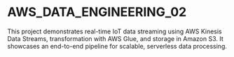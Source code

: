 # AWS_DATA_ENGINEERING_02
This project demonstrates real-time IoT data streaming using AWS Kinesis Data Streams, transformation with AWS Glue, and storage in Amazon S3. It showcases an end-to-end pipeline for scalable, serverless data processing.
